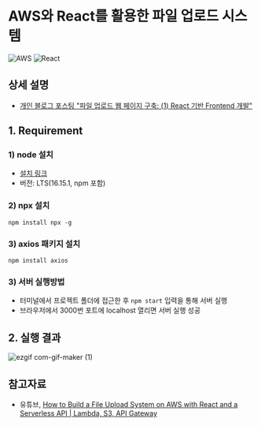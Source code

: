 # AWS와 React를 활용한 파일 업로드 시스템
![AWS](https://img.shields.io/badge/AWS-%23FF9900.svg?style=for-the-badge&logo=amazon-aws&logoColor=white)
![React](https://img.shields.io/badge/react-%2320232a.svg?style=for-the-badge&logo=react&logoColor=%2361DAFB)
## 상세 설명
- [개인 블로그 포스팅 "파일 업로드 웹 페이지 구축: (1) React 기반 Frontend 개발"](https://heytech.tistory.com/403)

## 1. Requirement
### 1) node 설치
- [설치 링크](https://nodejs.org/ko/download/)
- 버전: LTS(16.15.1, npm 포함)

### 2) npx 설치
```
npm install npx -g
```

### 3) axios 패키지 설치
```
npm install axios
```

### 3) 서버 실행방법
- 터미널에서 프로젝트 폴더에 접근한 후 ```npm start``` 입력을  통해 서버 실행
- 브라우저에서 3000번 포트에 localhost 열리면 서버 실행 성공

## 2. 실행 결과
![ezgif com-gif-maker (1)](https://user-images.githubusercontent.com/80144296/172520734-66186f43-512a-453d-8bd9-59233444111e.gif)


## 참고자료
- 유튜브, [How to Build a File Upload System on AWS with React and a Serverless API | Lambda, S3, API Gateway](https://www.youtube.com/watch?v=IgAE-ycnb94)
